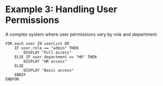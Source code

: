 # Example 3: Handling User Permissions

A complex system where user permissions vary by role and department:

```plaintext
FOR each user IN userList DO
    IF user.role == "admin" THEN
        DISPLAY "Full access"
    ELSE IF user.department == "HR" THEN
        DISPLAY "HR access"
    ELSE
        DISPLAY "Basic access"
    ENDIF
ENDFOR

